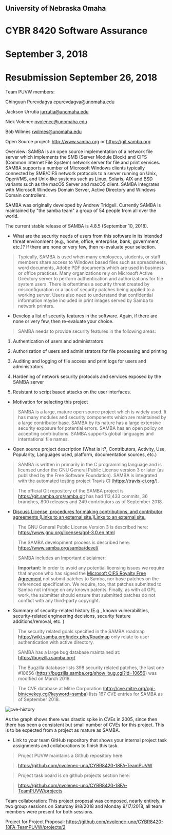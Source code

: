 ## University of Nebraska Omaha

# CYBR 8420 Software Assurance

# September 3, 2018

# Resubmission September 26, 2018

Team PUVW members:

Chinguun Purevdagva <cpurevdagva@unomaha.edu>

Jackson Urrutia <jurrutia@unomaha.edu>

Nick Volenec <nvolenec@unomaha.edu>

Bob Wilmes <rwilmes@unomaha.edu>

Open Source project: <http://www.samba.org> or <https://git.samba.org>

Overview: SAMBA is an open source implementation of a network file server which
implements the SMB (Server Module Block) and CIFS (Common Internet File System)
network server for file and print services. SAMBA supports a number of Microsoft
Windows clients typically connected by SMB/CIFS network protocols to a server
running on Unix, OpenVMS, and Unix-like systems such as Linux, Solaris, AIX and
BSD variants such as the macOS Server and macOS client. SAMBA integrates with
Microsoft Windows Domain Server, Active Directory and Windows Domain
controllers.

SAMBA was originally developed by Andrew Tridgell. Currently SAMBA is maintained by "the samba team" a group of 54 people from all over the world.

The current stable release of SAMBA is 4.8.5 (September 10, 2018).

-   What are the security needs of users from this software in its intended
    threat environment (e.g., home, office, enterprise, bank, government, etc.)?
    If there are none or very few, then re-evaluate your selection.

>   Typically, SAMBA is used when many employees, students, or staff members
>   share access to Windows based files such as spreadsheets, word documents,
>   Adobe PDF documents which are used in business or office practices. Many
>   organizations rely on Microsoft Active Directory server to perform
>   authentication and authorizations for file system users. There is oftentimes
>   a security threat created by misconfiguration or a lack of security patches
>   being applied to a working server. Users also need to understand that
>   confidential information maybe included in print images served by Samba to
>   network printers.

-   Develop a list of security features in the software. Again, if there are
    none or very few, then re-evaluate your choice.

>   SAMBA needs to provide security features in the following areas:

1.  Authentication of users and administrators

2.  Authorization of users and administrators for file processing and printing

3.  Auditing and logging of file access and print logs for users and
    administrators

4.  Hardening of network security protocols and services exposed by the SAMBA
    server

5.  Resistant to script based attacks on the user interfaces.

-   Motivation for selecting this project

>   SAMBA is a large, mature open source project which is widely used. It has
>   many modules and security components which are maintained by a large
>   contributor base. SAMBA by its nature has a large extensive security
>   exposure for potential errors. SAMBA has an open policy on accepting
>   contributions. SAMBA supports global languages and international file names.

-   Open source project description (What is it?, Contributors, Activity, Use,
    Popularity, Languages used, platform, documentation sources, etc.)

>   SAMBA is written in primarily in the C programming language and is licensed
>   under the GNU General Public License version 3 or later (as published by the
>   Free Software Foundation). SAMBA is integrated with the automated testing
>   project Travis CI (<https://travis-ci.org/>).

>   The official Git repository of the SAMBA project is
>   <https://git.samba.org/samba.git> has had 113,433 commits, 36 branches, 800
>   releases and 249 contributors as of September 2018.

-   [Discuss License, procedures for making contributions, and contributor
    agreements (Links to an external site.)Links to an external
    site.](https://opensource.guide/how-to-contribute/#orienting-yourself-to-a-new-project)

>   The GNU General Public License Version 3 is described here:
>   <https://www.gnu.org/licenses/gpl-3.0.en.html>

>   The SAMBA development process is described here:
>   <https://www.samba.org/samba/devel/>

>   SAMBA includes an Important disclaimer:

>   **Important:** In order to avoid any potential licensing issues we require
>   that anyone who has signed the [Microsoft CIFS Royalty Free
>   Agreement](http://msdn.microsoft.com/library/default.asp?url=/library/en-us/cifs/protocol/royalty-free_cifs_technical_reference_license_agreement.asp) not
>   submit patches to Samba, nor base patches on the referenced specification.
>   We require, too, that patches submitted to Samba not infringe on any known
>   patents. Finally, as with all GPL work, the submitter should ensure that
>   submitted patches do not conflict with any third-party copyright.

-   Summary of security-related history (E.g., known vulnerabilities,
    security-related engineering decisions, security feature additions/removal,
    etc. )

>   The security related goals specified in the SAMBA roadmap <https://wiki.samba.org/index.php/Roadmap> only relate
>   to user authentication with active directory.

>   SAMBA has a large bug database maintained at: <https://bugzilla.samba.org/>

>   The Bugzilla database lists 398 security related patches, the last one
>   \#10656 (<https://bugzilla.samba.org/show_bug.cgi?id=10656>) was modified on
>   March 2018.

>   The CVE database at Mitre Corporation
>   (<http://cve.mitre.org/cgi-bin/cvekey.cgi?keyword=samba>) lists 167 CVE entries
>   for SAMBA as of September 2018.

![cve-history](https://github.com/nvolenec-uno/CYBR8420-18FA-TeamPUVW/blob/master/include/cve-graph.JPG)

As the graph shows there was drastic spike in CVEs in 2005, since then there has been a consistent but small number of CVEs for this project. This is to be expected from a project as mature as SAMBA.

-   Link to your team GitHub repository that shows your internal project task
    assignments and collaborations to finish this task.

>   Project PUVW maintains a Github repository here:

>   <https://github.com/nvolenec-uno/CYBR8420-18FA-TeamPUVW>

>    Project task board is on github projects section here:

>   <https://github.com/nvolenec-uno/CYBR8420-18FA-TeamPUVW/projects>

Team collaboration:
    This project proposal was composed, nearly entirely, in two group sessions on Saturday 9/8/2018 and Monday 9/17/2018, all team members were present for both sessions.
    
   Project for Project Proposal:  <https://github.com/nvolenec-uno/CYBR8420-18FA-TeamPUVW/projects/2>

